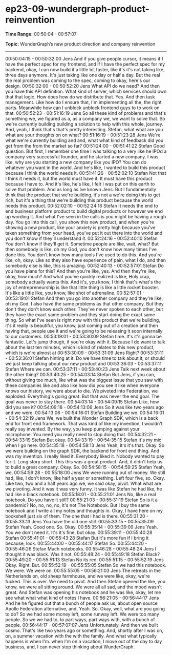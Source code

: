 # ep23-09-wundergraph-product-reinvention

**Time Range:** 00:50:04 - 00:57:07

**Topic:** WunderGraph’s new product direction and company reinvention

---
00:50:04:15 - 00:50:32:00
Jens
And if you give people cursor, it means if I have the perfect spec for my frontend, and if I have
the perfect spec for my backend, okay, I can now build it a little bit faster, like it's it's not taking
like, three days anymore. It's just taking like one day or half a day. But the real the real problem
was coming to the spec, coming to okay, here's our design.
00:50:32:00 - 00:50:52:20
Jens
What API do we need? And then you have this API definition. What kind of server, which
services should own that that logic. How does how do we distribute that. Yes. And then task
management. Like how do I ensure that, I'm implementing all the, the right parts. Meanwhile
how can I unblock unblock frontend guys to to work on that.
00:50:52:23 - 00:51:16:19
Jens
So all these kind of problems and that's something we, we figured as a, as a company we, we
want to solve that. So we're currently building building a solution to help with this whole, journey.
And, yeah, I think that's that's pretty interesting. Stefan, what what are you what are your
thoughts on on what?
00:51:16:19 - 00:51:23:28
Jens
We're what we're currently building and and, what what kind of feedback did you get from the
from the market so far?
00:51:24:00 - 00:51:41:22
Stefan
Good question. But first, I remember one time I was talking to a very like he IPOd a company
very successful founder, and he started a new company. I was like, why are you starting a new
company like you IPO? You can do whatever you want in the world. And he's like, I wanted to
build this product because I think the world needs it.
00:51:41:26 - 00:52:02:10
Stefan
Not that I think it needs it, but the world must have it. It must have this product because I have
to. And it's like, he's like, I felt I was put on this earth to solve that problem. And as long as Ive
known Jens. But I fundamentally think that the product that we're building, it's not a we're doing
this to get rich, but it's a thing that we're building this product because the world needs this
product.
00:52:02:10 - 00:52:24:16
Stefan
It needs the end to end business platform product to build digital products or however we end
up wording it. And what I've seen in the calls is you might be having a rough day. You go into
this call, you show this new product, and when you're showing a new product, like your anxiety
is pretty high because you've taken something from your head, you've put it out there into the
world and you don't know if they'll understand it.
00:52:24:16 - 00:52:40:10
Stefan
You don't know if they'll get it. Sometime people are like, wait, what? But then somebody is like,
oh my God, you don't know how many times I've done this. You don't know how many tools I've
used to do this. And you're like, oh, okay. Like so they also have experience of pain, what I do,
and then somebody else is like, this is amazing.
00:52:40:13 - 00:52:57:01
Stefan
Do you have plans for this? And then you're like, yes. And then they're like, okay, how much?
And what you've quickly realized is like, Holy crap, somebody actually wants this. And it's, you
know, I think that's what's the joy of entrepreneurship is like that little thing is like a little rocket
booster. It's like a little like, you know, like shot of adrenaline.
00:52:57:01 - 00:53:19:01
Stefan
And then you go into another company and they're like, oh my God. I also have the same
problems as that other company. But they don't they don't know each other. They've never
spoken to each other, but they have the exact same problem and they start doing the exact
same thing. So what I've seen is right now with this product that we're building, it's it really is
beautiful, you know, just coming out of a creation and then having that, people use it and we're
going to be releasing it soon internally to our customers.
00:53:19:01 - 00:53:30:09
Stefan
time.
It's it's gonna be fantastic. Let's jump though, if you're okay with it. Because I do want to talk
about the last ten minutes, which is kind of relates to this new product, which is we're almost at
00:53:30:09 - 00:53:31:09
Jens
Right?
00:53:31:11 - 00:53:36:01
Stefan
hinting at it.
Do we have time to talk about it, or should we just keep talking about our new product and
00:53:36:03 - 00:53:37:11
Stefan
Where we can.
00:53:37:11 - 00:53:40:23
Jens
Talk next week about the other thing?
00:53:40:25 - 00:54:03:14
Stefan
But Jens, if you can, without giving too much, like what was the biggest issue that you saw with
these companies like and also like how did you see it like when everyone knows our history, we
were about to die. We pivoted into Federation, we exploded. Everything's going great. But that
was never the end goal. The goal was never to stay there.
00:54:03:14 - 00:54:09:15
Stefan
Like, how did you see it?
00:54:09:18 - 00:54:13:06
Jens
So it was like two years ago and we were.
00:54:13:06 - 00:54:16:01
Stefan
Building we we.
00:54:16:01 - 00:54:32:19
Jens
We, we built the Wonder Graph SDK, which is a back end for front end framework. That was
kind of like my invention, I wouldn't really say invented. By the way, you keep pumping against
your microphone. You need you really need to stop doing that.
00:54:32:21 - 00:54:33:19
Stefan
But okay.
00:54:33:19 - 00:54:35:15
Stefan
It's my mic when I go here.
00:54:35:18 - 00:54:58:13
Jens
Yeah, it's it's that. Okay. So we were building on the graph SDK, the backend for front end thing.
And was my invention. I really liked it. Everybody liked it. Nobody wanted to pay for it. Long
story short. This this was a great product. And, it didn't help us to build a great company. Okay.
So.
00:54:58:15 - 00:54:59:25
Stefan
Yeah, we.
00:54:59:28 - 00:55:18:00
Jens
We were running out of money. We still had, like, I don't know, like half a year or something. Left
four five, so. Okay. Like two, two and a half years ago we, we said okay, pivot. What what are
we pivoting. And it was it was very funny. It was like Stefan he had like, he had like a black
notebook.
00:55:18:01 - 00:55:21:01
Jens
No, like a real notebook. Do you have it still?
00:55:21:03 - 00:55:31:19
Stefan
So is it a pandemic? No, no, no, no, it's not The Notebook. But I buy the same notebook and I
write all my notes and thoughts in. Okay, I have here on my bookshelf just six of them. The one
that I had is there.
00:55:31:20 - 00:55:33:13
Jens
You have the old one still.
00:55:33:15 - 00:55:35:09
Stefan
Yeah. Good one. So. Okay.
00:55:35:14 - 00:55:39:09
Jens
Yeah. You we don't need it. It's it's fine, but okay.
00:55:39:11 - 00:55:40:28
Stefan
00:55:41:01 - 00:55:43:28
Stefan
But it's more fun if I bring it because, look.
00:55:44:00 - 00:55:44:17
Stefan
So.
00:55:44:20 - 00:55:46:26
Stefan
Much notebooks.
00:55:46:28 - 00:55:48:24
Jens
I thought it was black. Was it not.
00:55:48:24 - 00:55:49:18
Stefan
Black?
00:55:49:20 - 00:55:51:13
Stefan
No its red.
00:55:51:15 - 00:55:52:19
Jens
Okay. Right. But.
00:55:52:19 - 00:55:55:05
Stefan
So we had this notebook. We were. We were on.
00:55:55:05 - 00:56:21:03
Jens
The retreats in the Netherlands on, old sheep farmhouse, and we were like, okay, we're fucked.
This is over. We need to pivot. And then Stefan opened the like, you know, we were all sitting
around. We were all all sad, and the mood wasn't great. And Stefan was opening his notebook
and he was like, okay, let me see what what what kind of notes I have.
00:56:21:05 - 00:56:44:17
Jens
And he he figured out that a bunch of people ask us, about open source Apollo Federation
alternative, and, Yeah. So. Okay, well, what are you going to do? So we had some money left,
some runway left. We were too many people. So we we had to, to part ways, part ways with,
with a bunch of people.
00:56:44:17 - 00:57:07:07
Jens
Unfortunately. And then we built cosmo. That's like two years ago or something. And, shortly
after I was on, on, a summer vacation with the with the family. And what what typically happens
is when I'm. when I'm on a vacation, I move out of the day to day business, and, I can never
stop thinking about WunderGraph.